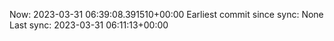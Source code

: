 Now: 2023-03-31 06:39:08.391510+00:00 Earliest commit since sync: None Last sync: 2023-03-31 06:11:13+00:00
